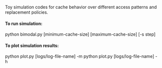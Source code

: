 Toy simulation codes for cache behavior over different access patterns and
replacement policies.

#### To run simulation:

python bimodal.py \[minimum-cache-size\] \[maximum-cache-size\] \[-s step\]

#### To plot simulation results:
python plot.py \[logs/log-file-name\] -m
python plot.py \[logs/log-file-name\] -h
